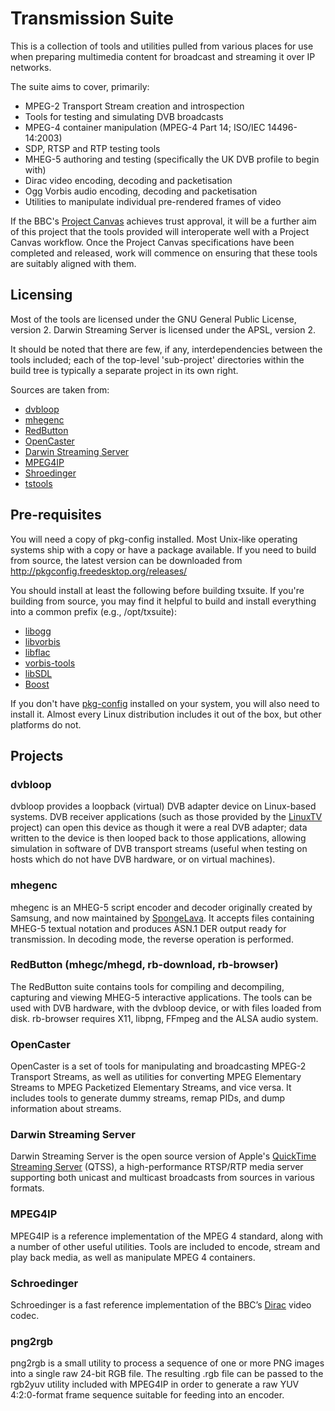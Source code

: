 # Transmission Suite

This is a collection of tools and utilities pulled from various places
for use when preparing multimedia content for broadcast and streaming it
over IP networks.

The suite aims to cover, primarily:

* MPEG-2 Transport Stream creation and introspection
* Tools for testing and simulating DVB broadcasts
* MPEG-4 container manipulation (MPEG-4 Part 14; ISO/IEC 14496-14:2003)
* SDP, RTSP and RTP testing tools
* MHEG-5 authoring and testing (specifically the UK DVB profile to begin with)
* Dirac video encoding, decoding and packetisation
* Ogg Vorbis audio encoding, decoding and packetisation
* Utilities to manipulate individual pre-rendered frames of video

If the BBC's [Project Canvas](http://www.bbc.co.uk/bbctrust/consult/open_consultations/canvas.html)
achieves trust approval, it will be a further aim of this project that the tools provided
will interoperate well with a Project Canvas workflow. Once the Project Canvas
specifications have been completed and released, work will commence on ensuring
that these tools are suitably aligned with them.

## Licensing

Most of the tools are licensed under the GNU General Public License, version 2.
Darwin Streaming Server is licensed under the APSL, version 2.

It should be noted that there are few, if any, interdependencies between
the tools included; each of the top-level 'sub-project' directories within
the build tree is typically a separate project in its own right.

Sources are taken from:

* [dvbloop](http://cpn.dyndns.org/projects/dvbloop.shtml)
* [mhegenc](http://www.spongelava.com/mhegenc.html)
* [RedButton](http://redbutton.sourceforge.net)
* [OpenCaster](http://www.avalpa.com/)
* [Darwin Streaming Server](http://dss.macosforge.org/)
* [MPEG4IP](http://mpeg4ip.sourceforge.net/)
* [Shroedinger](http://diracvideo.org/)
* [tstools](http://tstools.berlios.de/)

## Pre-requisites

You will need a copy of pkg-config installed. Most Unix-like operating systems
ship with a copy or have a package available. If you need to build from source,
the latest version can be downloaded from http://pkgconfig.freedesktop.org/releases/


You should install at least the following before building txsuite. If you're
building from source, you may find it helpful to build and install everything
into a common prefix (e.g., /opt/txsuite):

* [libogg](http://xiph.org/)
* [libvorbis](http://xiph.org/)
* [libflac](http://xiph.org/)
* [vorbis-tools](http://xiph.org/)
* [libSDL](http://www.libsdl.org/)
* [Boost](http://www.boost.org/)

If you don't have [pkg-config](http://pkg-config.freedesktop.org/wiki/) installed
on your system, you will also need to install it. Almost every Linux distribution
includes it out of the box, but other platforms do not.

## Projects

### dvbloop

dvbloop provides a loopback (virtual) DVB adapter device on Linux-based systems. DVB
receiver applications (such as those provided by the [LinuxTV](http://www.linuxtv.org/)
project) can open this device as though it were a real DVB adapter; data written to the
device is then looped back to those applications, allowing simulation in software of
DVB transport streams (useful when testing on hosts which do not have DVB hardware, or
on virtual machines).

### mhegenc

mhegenc is an MHEG-5 script encoder and decoder originally created by Samsung, and now
maintained by [SpongeLava](http://www.spongelava.com/). It accepts files containing
MHEG-5 textual notation and produces ASN.1 DER output ready for transmission. In decoding
mode, the reverse operation is performed.

### RedButton (mhegc/mhegd, rb-download, rb-browser)

The RedButton suite contains tools for compiling and decompiling, capturing and viewing
MHEG-5 interactive applications. The tools can be used with DVB hardware, with the dvbloop
device, or with files loaded from disk. rb-browser requires X11, libpng, FFmpeg and the
ALSA audio system.

### OpenCaster

OpenCaster is a set of tools for manipulating and broadcasting MPEG-2 Transport Streams,
as well as utilities for converting MPEG Elementary Streams to MPEG Packetized Elementary
Streams, and vice versa. It includes tools to generate dummy streams, remap PIDs, and
dump information about streams.

### Darwin Streaming Server

Darwin Streaming Server is the open source version of Apple's [QuickTime Streaming Server](http://www.apple.com/quicktime/streamingserver/) (QTSS),
a high-performance RTSP/RTP media server supporting both unicast and multicast broadcasts
from sources in various formats.

### MPEG4IP

MPEG4IP is a reference implementation of the MPEG 4 standard, along with a
number of other useful utilities. Tools are included to encode, stream and
play back media, as well as manipulate MPEG 4 containers.

### Schroedinger

Schroedinger is a fast reference implementation of the BBC’s [Dirac](http://diracvideo.org/)
video codec.

### png2rgb

png2rgb is a small utility to process a sequence of one or more PNG images into
a single raw 24-bit RGB file. The resulting .rgb file can be passed to the rgb2yuv
utility included with MPEG4IP in order to generate a raw YUV 4:2:0-format frame
sequence suitable for feeding into an encoder.
